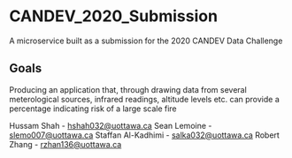# CANDEV_2020_Submission
A microservice built as a submission for the 2020 CANDEV Data Challenge

## Goals
Producing an application that, through drawing data from several meterological sources, infrared readings, altitude levels etc. can provide a percentage indicating risk of a large scale fire

Hussam Shah - hshah032@uottawa.ca
Sean Lemoine - slemo007@uottawa.ca
Staffan Al-Kadhimi - salka032@uottawa.ca
Robert Zhang - rzhan136@uottawa.ca
